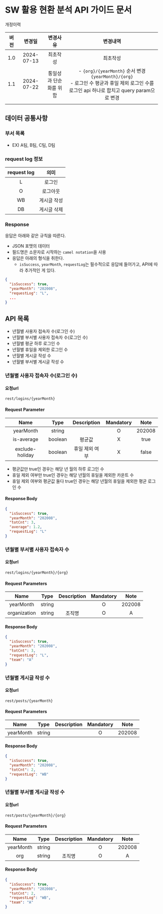 # SW 활용 현환 분석 API 가이드 문서

개정이력

| 버전  |    변경일     |     변경사유     |                                                      변경내역                                                      |
|:---:|:----------:|:------------:|:--------------------------------------------------------------------------------------------------------------:|
| 1.0 | 2024-07-13 |     최초작성     |                                                      최초작성                                                      |
| 1.1 | 2024-07-22 | 통일성과 단순화를 위함 | - `{org}/{yearMonth}` 순서 변경 `{yearMonth}/{org}` <br> - 로그인 수 평균과 휴일 제외 로그인 수를 로그인 api 하나로 합치고 query param으로 변경 |
|     |            |              |                                                                                                                |

## 데이터 공통사항
### 부서 목록
- EX) A팀, B팀, C팀, D팀
### request log 정보
| request log |   의미   |
|:-----------:|:------:|
|      L      |  로그인   |
|      O      |  로그아웃  |
|     WB      | 게시글 작성 |
|     DB      | 게시글 삭제 |

### Response
응답은 아래와 같은 규칙을 따른다.
- JSON 포맷의 데이터
- 필드명은 소문자로 시작하는 `camel notation`을 사용
- 응답은 아래의 형식을 취한다. 
  - `isSuccess`, `yearMonth`, `requestLog`는 필수적으로 응답에 들어가고, API에 따라 추가적인 게 있다.
```json
{
  "isSuccess": true,
  "yearMonth": "202008",
  "requestLog": "L",
  ...
}
```

## API 목록
- 년월별 사용자 접속자 수(로그인 수)
- 년월별 부서별 사용자 접속자 수(로그인 수)
- 년월별 평균 하루 로그인 수
- 년월별 휴일을 제외한 로그인 수
- 년월별 게시글 작성 수
- 년월별 부서별 게시글 작성 수

### 년월별 사용자 접속자 수(로그인 수)
#### 요청url
`rest/logins/{yearMonth}`

#### Request Parameter
|      Name       |  Type   | Description | Mandatory |  Note  |
|:---------------:|:-------:|:-----------:|:---------:|:------:|
|    yearMonth    | string  |             |     O     | 202008 |
|   is-average    | boolean |     평균값     |     X     |  true  |
| exclude-holiday | boolean |  휴일 제외 여부   |     X     | false  |
- 평균값만 true인 경우는 해당 년 월의 하루 로그인 수
- 휴일 제외 여부만 true인 경우는 해당 년월의 휴일을 제외한 카운트 수
- 휴일 제외 여부와 평균값 둘다 true인 경우는 해당 년월의 휴일을 제외한 평균 로그인 수
#### Response Body
```json
{
  "isSuccess": true,
  "yearMonth": "202008",
  "totCnt": 3,
  "average": 1.2,
  "requestLog": "L"
}
```

### 년월별 부서별 사용자 접속자 수
#### 요청url
`rest/logins/{yearMonth}/{org}`

#### Request Parameters
|     Name     |  Type  | Description | Mandatory |  Note  |
|:------------:|:------:|:-----------:|:---------:|:------:|
|  yearMonth   | string |             |     O     | 202008 |
| organization | string |     조직명     |     O     |   A    |

#### Response Body
```json
{
  "isSuccess": true,
  "yearMonth": "202008",
  "totCnt": 3,
  "requestLog": "L",
  "team": "A"
}
```

### 년월별 게시글 작성 수
#### 요청url
`rest/posts/{yearMonth}`
#### Request Parameters
|     Name     |  Type  | Description | Mandatory |  Note  |
|:------------:|:------:|:-----------:|:---------:|:------:|
|yearMonth|string|             |     O     | 202008 |
#### Response Body
```json
{
  "isSuccess": true,
  "yearMonth": "202008",
  "totCnt": 2,
  "requestLog": "WB"
}
```

### 년월별 부서별 게시글 작성 수
#### 요청url
`rest/posts/{yearMonth}/{org}`
#### Request Parameters
|   Name    |  Type  | Description | Mandatory |  Note  |
|:---------:|:------:|:-----------:|:---------:|:------:|
| yearMonth |string|             |     O     | 202008 |
|    org    |string|     조직명     |     O     |   A    |
#### Response Body
```json
{
  "isSuccess": true,
  "yearMonth": "202008",
  "totCnt": 2,
  "requestLog": "WB",
  "team": "A"
}
```